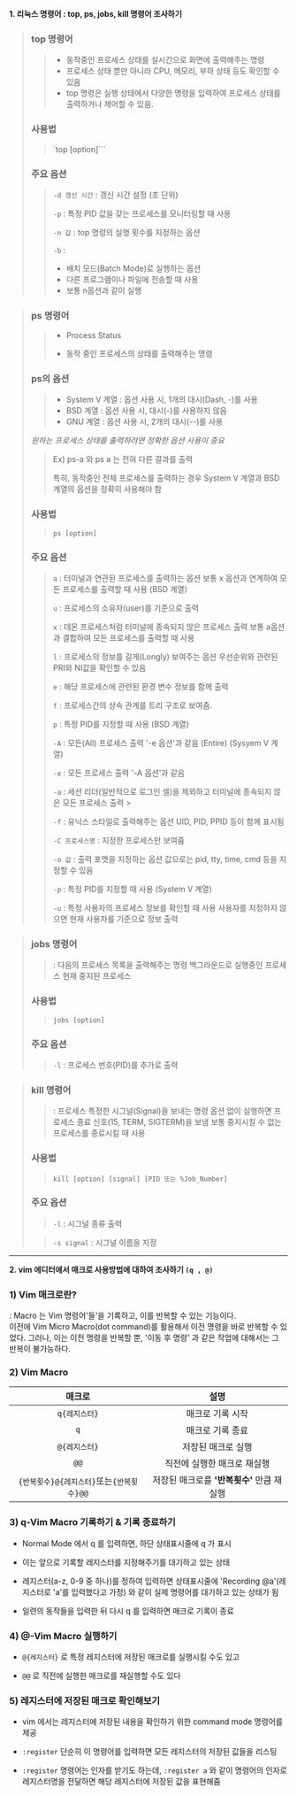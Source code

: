 **1. 리눅스 명령어 : top, ps, jobs, kill 명령어 조사하기**


>### top 명령어 
>>- 동작중인 프로세스 상태를 실시간으로 화면에 출력해주는 명령 
>>- 프로세스 상태 뿐만 아니라 CPU, 메모리, 부하 상태 등도 확인할 수 있음 
>>- top 명령은 실행 상태에서 다양한 명령을 입력하여 프로세스 상태를 출력하거나 제어할 수 있음. 
>
>### 사용법 
>
>> `top [option]```
>
>### 주요 옵션 
>>`-d 갱신 시간` : 갱신 시간 설정 (초 단위) 
>>
>>`-p` : 특정 PID 값을 갖는 프로세스를 모니터링할 때 사용 
>>
>>`-n 값` : top 명령의 실행 횟수를 지정하는 옵션 
>>
>>`-b` : 
 >>- 배치 모드(Batch Mode)로 실행하는 옵션 
 >>- 다른 프로그램이나 파일에 전송할 때 사용 
 >>- 보통 n옵션과 같이 실행 


>### ps 명령어 
>>- Process Status
>>
>>- 동작 중인 프로세스의 상태를 출력해주는 명령 
>
>### ps의 옵션 
>
>>- System V 계열 
>>: 옵션 사용 시, 1개의 대시(Dash, -)를 사용
>>- BSD 계열 
>>: 옵션 사용 시, 대시(-)를 사용하지 않음 
>>- GNU 계열 
>>: 옵션 사용 시, 2개의 대시(--)를 사용 
>>
>*원하는 프로세스 상태를 출력하려면 정확한 옵션 사용이 중요* 
>>Ex) ps-a 와 ps a 는 전혀 다른 결과를 출력 
>>
>>특히, 동작중인 전체 프로세스를 출력하는 경우 System V 계열과 BSD 계열의 옵션을 정확히 사용해야 함 
>
>### 사용법 
>
>>`ps [option]` 
>
>### 주요 옵션 
>
>>`a` : 터미널과 연관된 프로세스를 출력하는 옵션 
>>보통 x 옵션과 연계하여 모든 프로세스를 출력할 때 사용 
>>(BSD 계열) 
>>
>>`u` : 프로세스의 소유자(user)를 기준으로 출력 
>>
>>`x` : 데몬 프로세스처럼 터미널에 종속되지 않은 프로세스 출력 
>>보통 a옵션과 결합하여 모든 프로세스를 출력할 때 사용 
>>
>>`l` : 프로세스의 정보를 길게(Longly) 보여주는 옵션 
>>우선순위와 관련된 PRI와 NI값을 확인할 수 있음
>>
>>`e` : 해당 프로세스에 관련된 환경 변수 정보를 함께 출력 
>>
>>`f` : 프로세스간의 상속 관계를 트리 구조로 보여줌. 
>>
>>`p` : 특정 PID를 지정할 때 사용 
>>(BSD 계열) 
>>
>>`-A` : 모든(All) 프로세스 출력 
>>'-e 옵션'과 같음 (Entire) 
>>(Sysyem V 계열) 
>>
>>`-e` : 모든 프로세스 출력 
>>'-A 옵션'과 같음 
>>
>>`-a` : 세션 리더(일반적으로 로그인 셀)을 제외하고 터미널에 종속되지 않은 모든 프로세스 출력 >
>>
>>`-f` : 유닉스 스타일로 출력해주는 옵션 
>>UID, PID, PPID 등이 함께 표시됨 
>>
>>`-C 프로세스명` : 지정한 프로세스만 보여줌 
>>
>>`-o 값` : 출력 포멧을 지정하는 옵션 
>>값으로는 pid, tty, time, cmd 등을 지정할 수 있음 
>>
>>`-p` : 특정 PID를 지정할 때 사용 
(System V 계열) 
>>
>>`-u` : 특정 사용자의 프로세스 정보를 확인할 때 사용 
>>사용자를 지정하지 않으면 현재 사용자를 기준으로 정보 출력 


>### jobs 명령어 
>>: 다음의 프로세스 목록을 출력해주는 명령 
>>  백그라운드로 실행중인 프로세스 
>>  현재 중지된 프로세스 
>
>### 사용법 
>
>> `jobs [option]` 
>
>### 주요 옵션 
>
>>`-l` : 프로세스 번호(PID)를 추가로 출력 


>### kill 명령어 
>>: 프로세스 특정한 시그널(Signal)을 보내는 명령 
>>  옵션 없이 실행하면 프로세스 종료 신호(15, TERM, SIGTERM)을 보냄 
>>  보통 중지시킬 수 없는 프로세스를 종료시킬 때 사용 
>
>### 사용법 
>
>> `kill [option] [signal] [PID 또는 %Job_Number]` 
>
>### 주요 옵션 
>
>>`-l` : 시그널 종류 출력 
>
>>`-s signal` : 시그널 이름을 지정 

---

**2. vim 에디터에서 매크로 사용방법에 대하여 조사하기 `(q , @)`**

### 1) Vim 매크로란?  
: Macro 는 Vim 명령어'들'을 기록하고, 이를 반복할 수 있는 기능이다.  
 이전에 Vim Micro Macro(dot command)를 활용해서 이전 명령을 바로 반복할 수 있었다.
 그러나, 이는 이전 명령을 반복할 뿐, '이동 후 명령' 과 같은 작업에 대해서는 그 반복이 불가능하다.  

### 2) Vim Macro  

|매크로|설명|
|:---:|:---:|
|`q{레지스터}`|매크로 기록 시작|
|`q`|매크로 기록 종료|
|`@{레지스터}`|저장된 매크로 실행|
|`@@`|직전에 실행한 매크로 재실행|
|`{반복횟수}@{레지스터}`또는`{반복횟수}@@`|저장된 매크로를 **'반복횟수'** 만큼 재실행|

### 3) q-Vim Macro 기록하기 & 기록 종료하기
* Normal Mode 에서 q 를 입력하면, 하단 상태표시줄에 q 가 표시

* 이는 앞으로 기록할 레지스터를 지정해주기를 대기하고 있는 상태

* 레지스터(a-z, 0-9 중 하나)를 정하여 입력하면 상태표시줄에
'Recording @a'(레지스터로 'a'를 입력했다고 가정) 와 같이 실제 명령어를 대기하고 있는 상태가 됨   

* 일련의 동작들을 입력한 뒤 다시 q 를 입력하면 매크로 기록이 종료

### 4) @-Vim Macro 실행하기
* `@{레지스터}` 로 특정 레지스터에 저장된 매크로를 실행시킬 수도 있고

* `@@` 로 직전에 실행한 매크로를 재실행할 수도 있다
 
### 5) 레지스터에 저장된 매크로 확인해보기  
+ vim 에서는 레지스터에 저장된 내용을 확인하기 위한 command mode 명령어를 제공

+ `:register` 단순히 이 명령어를 입력하면 모든 레지스터의 저장된 값들을 리스팅

+ `:register` 명령어는 인자를 받기도 하는데, `:register a` 와 같이 명령어의 인자로 레지스터명을 전달하면 해당 레지스터에 저장된 값을 표현해줌 
